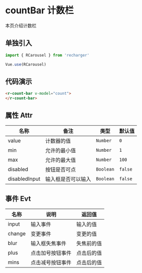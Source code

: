 # countBar   计数栏
本页介绍计数栏

## 单独引入
```JavaScript
import { RCarousel } from 'recharger'

Vue.use(RCarousel)
```
## 代码演示
```Html
<r-count-bar v-model="count">
</r-count-bar>
```

## 属性 Attr

<table>
<thead>
<tr>
<th>名称</th>
<th>备注</th>
<th>类型</th>
<th>默认值</th>
</tr>
</thead>
<tbody>
<tr>
<td>value</td>
<td>计数器的值</td>
<td><code>Number</code></td>
<td><code>0</code></td>
</tr>
<tr>
<td>min</td>
<td>允许的最小值</td>
<td><code>Number</code></td>
<td><code>1</code></td>
</tr>
<tr>
<td>max</td>
<td>允许的最大值</td>
<td><code>Number</code></td>
<td><code>100</code></td>
</tr>
<tr>
<td>disabled</td>
<td>按钮是否可点</td>
<td><code>Boolean</code></td>
<td><code>false</code></td>
</tr>
<tr>
<td>disabledInput</td>
<td>输入框是否可以输入</td>
<td><code>Boolean</code></td>
<td><code>false</code></td>
</tr>
</tbody>
</table>

## 事件 Evt


<table>
<thead>
<tr>
<th>名称</th>
<th>说明</th>
<th>返回值</th>
</tr></thead>
<tbody>
<tr>
<td>input</td>
<td>输入事件</td>
<td>输入的值</td>
</tr>
<tr>
<td>change</td>
<td>变更事件</td>
<td>变更的值</td>
</tr>
<tr>
<td>blur</td>
<td>输入框失焦事件</td>
<td>失焦前的值</td>
</tr>
<tr>
<td>plus</td>
<td>点击加号按钮事件</td>
<td>点击后的值</td>
</tr>
<tr>
<td>mins</td>
<td>点击减号按钮事件</td>
<td>点击后的值</td>
</tr>
</tbody>
</table>